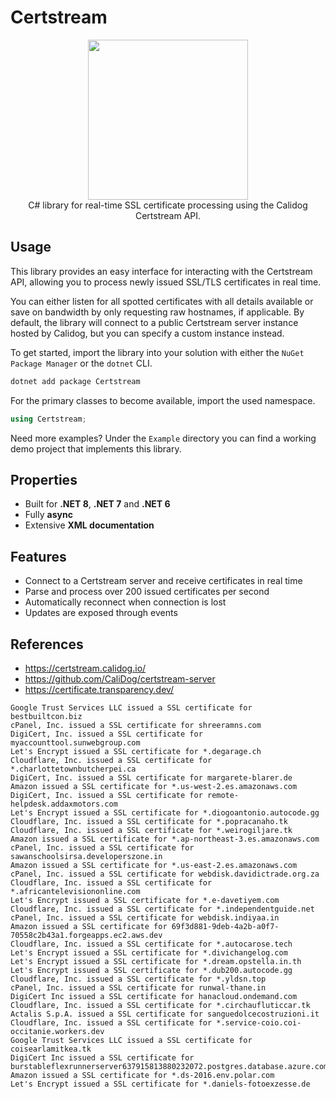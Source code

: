 ﻿# Certstream

<div align="center">
  <img width="256" height="256" src="https://raw.githubusercontent.com/akacdev/Certstream/master/Certstream/icon.png">
</div>

<div align="center">
  C# library for real-time SSL certificate processing using the Calidog Certstream API.
</div>

## Usage
This library provides an easy interface for interacting with the Certstream API, allowing you to process newly issued SSL/TLS certificates in real time.

You can either listen for all spotted certificates with all details available or save on bandwidth by only requesting raw hostnames, if applicable.
By default, the library will connect to a public Certstream server instance hosted by Calidog, but you can specify a custom instance instead.

To get started, import the library into your solution with either the `NuGet Package Manager` or the `dotnet` CLI.
```rust
dotnet add package Certstream
```

For the primary classes to become available, import the used namespace.
```csharp
using Certstream;
```

Need more examples? Under the `Example` directory you can find a working demo project that implements this library.

## Properties
- Built for **.NET 8**, **.NET 7** and **.NET 6**
- Fully **async**
- Extensive **XML documentation**

## Features
- Connect to a Certstream server and receive certificates in real time
- Parse and process over 200 issued certificates per second
- Automatically reconnect when connection is lost
- Updates are exposed through events

## References
- https://certstream.calidog.io/
- https://github.com/CaliDog/certstream-server
- https://certificate.transparency.dev/

```
Google Trust Services LLC issued a SSL certificate for bestbuiltcon.biz
cPanel, Inc. issued a SSL certificate for shreeramns.com
DigiCert, Inc. issued a SSL certificate for myaccounttool.sunwebgroup.com
Let's Encrypt issued a SSL certificate for *.degarage.ch
Cloudflare, Inc. issued a SSL certificate for *.charlottetownbutcherpei.ca
DigiCert, Inc. issued a SSL certificate for margarete-blarer.de
Amazon issued a SSL certificate for *.us-west-2.es.amazonaws.com
DigiCert, Inc. issued a SSL certificate for remote-helpdesk.addaxmotors.com
Let's Encrypt issued a SSL certificate for *.diogoantonio.autocode.gg
Cloudflare, Inc. issued a SSL certificate for *.popracanaho.tk
Cloudflare, Inc. issued a SSL certificate for *.weirogiljare.tk
Amazon issued a SSL certificate for *.ap-northeast-3.es.amazonaws.com
cPanel, Inc. issued a SSL certificate for sawanschoolsirsa.developerszone.in
Amazon issued a SSL certificate for *.us-east-2.es.amazonaws.com
cPanel, Inc. issued a SSL certificate for webdisk.davidictrade.org.za
Cloudflare, Inc. issued a SSL certificate for *.africantelevisiononline.com
Let's Encrypt issued a SSL certificate for *.e-davetiyem.com
Cloudflare, Inc. issued a SSL certificate for *.independentguide.net
cPanel, Inc. issued a SSL certificate for webdisk.indiyaa.in
Amazon issued a SSL certificate for 69f3d881-9deb-4a2b-a0f7-70558c2b43a1.forgeapps.ec2.aws.dev
Cloudflare, Inc. issued a SSL certificate for *.autocarose.tech
Let's Encrypt issued a SSL certificate for *.divichangelog.com
Let's Encrypt issued a SSL certificate for *.dream.opstella.in.th
Let's Encrypt issued a SSL certificate for *.dub200.autocode.gg
Cloudflare, Inc. issued a SSL certificate for *.yldsn.top
cPanel, Inc. issued a SSL certificate for runwal-thane.in
DigiCert Inc issued a SSL certificate for hanacloud.ondemand.com
Cloudflare, Inc. issued a SSL certificate for *.circhaufluticcar.tk
Actalis S.p.A. issued a SSL certificate for sanguedolcecostruzioni.it
Cloudflare, Inc. issued a SSL certificate for *.service-coio.coi-occitanie.workers.dev
Google Trust Services LLC issued a SSL certificate for coisearlamitkea.tk
DigiCert Inc issued a SSL certificate for burstableflexrunnerserver637915813880232072.postgres.database.azure.com
Amazon issued a SSL certificate for *.ds-2016.env.polar.com
Let's Encrypt issued a SSL certificate for *.daniels-fotoexzesse.de
```